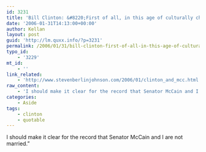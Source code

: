 ```yaml
---
id: 3231
title: 'Bill Clinton: &#8220;First of all, in this age of culturally changed circumstances,'
date: '2006-01-31T14:13:00+00:00'
author: Kellan
layout: post
guid: 'http://lm.quxx.info/?p=3231'
permalink: /2006/01/31/bill-clinton-first-of-all-in-this-age-of-culturally-changed-circumstances/
typo_id:
    - '3229'
mt_id:
    - ''
link_related:
    - 'http://www.stevenberlinjohnson.com/2006/01/clinton_and_mcc.html'
raw_content:
    - 'I should make it clear for the record that Senator McCain and I are not married.\"'
categories:
    - Aside
tags:
    - clinton
    - quotable
---
```


I should make it clear for the record that Senator McCain and I are not married.”